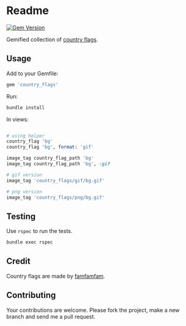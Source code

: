 # Readme

[![Gem Version](https://badge.fury.io/rb/country_flags.svg)](http://badge.fury.io/rb/country_flags)

Gemified collection of
[country flags](http://www.famfamfam.com/lab/icons/flags/).

## Usage

Add to your Gemfile:

```ruby
gem 'country_flags'
```

Run:

```bash
bundle install
```

In views:
```ruby

# using helper
country_flag 'bg'
country_flag 'bg', format: 'gif'

image_tag country_flag_path 'bg'
image_tag country_flag_path 'bg', :gif

# gif version
image_tag 'country_flags/gif/bg.gif'

# png version
image_tag 'country_flags/png/bg.gif'
```

## Testing

Use `rspec` to run the tests.

```bash
bundle exec rspec
```

## Credit

Country flags are made by [famfamfam](http://www.famfamfam.com/).

## Contributing

Your contributions are welcome. Please fork the project, make a new branch and
send me a pull request.
